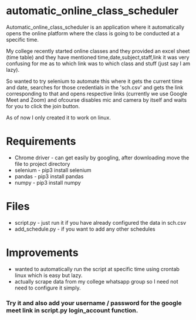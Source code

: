 # automatic_online_class_scheduler
Automatic_online_class_scheduler is an application where it automatically opens the online platform where the class is going to be conducted at a specific time.

My college recently started online classes and they provided an excel sheet (time table) and they have mentioned time,date,subject,staff,link it was very confusing for me as to which link was to which class and stuff (just say I am lazy). 

So wanted to try selenium to automate this where it gets the current time and date, searches for those credentials in the 'sch.csv' and gets the link corresponding to that and opens respective links (currently we use Google Meet and Zoom) and ofcourse disables mic and camera by itself and waits for you to click the join button.

As of now I only created it to work on linux.

# Requirements

- Chrome driver - can get easily by googling, after downloading move the file to project directory
- selenium - pip3 install selenium
- pandas - pip3 install pandas
- numpy - pip3 install numpy

# Files

- script.py - just run it if you have already configured the data in sch.csv
- add_schedule.py - if you want to add any other schedules

# Improvements 

- wanted to automatically run the script at specific time using crontab linux which is easy but lazy.
- actually scrape data from my college whatsapp group so I need not need to configure it simply.

### Try it and also add your username / password for the google meet link in script.py login_account function.
